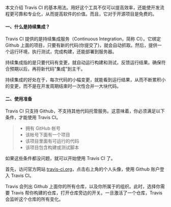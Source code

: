 本文介绍 Travis CI 的基本用法。用好这个工具不仅可以提高效率，还能使开发流程更可靠和专业化，从而提高软件的价值。而且，它对于开源项目是免费的。

#### 一、什么是持续集成？

Travis CI 提供的是持续集成服务（Continuous Integration，简称 CI）。它绑定 Github 上面的项目，只要有新的代码(你提交了)，就会自动抓取。然后，提供一个运行环境，执行测试，完成构建，还能部署到服务器。

持续集成指的是只要代码有变更，就自动运行构建和测试，反馈运行结果。确保符合预期以后，再将新代码"集成"到主干。

持续集成的好处在于，每次代码的小幅变更，就能看到运行结果，从而不断累积小的变更，而不是在开发周期结束时一次性合并一大块代码。

#### 二、使用准备

Travis CI 只支持 Github，不支持其他代码托管服务。这意味着，你必须满足以下条件，才能使用 Travis CI。

> - 拥有 GitHub 帐号
> - 该帐号下面有一个项目
> - 该项目里面有可运行的代码
> - 该项目包含构建或测试脚本

如果这些条件都没问题，就可以开始使用 Travis CI 了。

首先，访问官方网站 [travis-ci.org](https://travis-ci.org/)，点击右上角的个人头像，使用 Github 账户登入 Travis CI。

Travis 会列出 Github 上面你的所有仓库，以及你所属于的组织。此时，选择你需要 Travis 帮你构建的仓库，打开仓库旁边的开关。一旦激活了一个仓库，Travis 会监听这个仓库的所有变化。